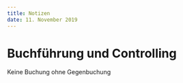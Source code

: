 ```yaml
---
title: Notizen
date: 11. November 2019
---
```


Buchführung und Controlling
===========================
Keine Buchung ohne Gegenbuchung


